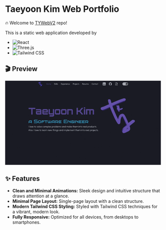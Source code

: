 # Taeyoon Kim Web Portfolio

🔥 Welcome to [TYWebV2](https://c-gongja.github.io/TYWebv2/) repo!

This is a static web application developed by 

* ![React](https://img.shields.io/badge/React-20232A?style=for-the-badge&logo=react&logoColor=61DAFB)
* ![Three.js](https://img.shields.io/badge/Three.js-000000?style=for-the-badge&logo=three.js&logoColor=white)
* ![Tailwind CSS](https://img.shields.io/badge/Tailwind_CSS-06B6D4?style=for-the-badge&logo=tailwind-css&logoColor=white)

## 🎬 Preview
![](https://github.com/C-Gongja/TYWebv2/blob/main/gif/web.gif)

## ✨ Features
* __Clean and Minimal Animations:__ Sleek design and intuitive structure that draws attention at a glance.
* __Minimal Page Layout:__ Single-page layout with a clean structure.
* __Modern Tailwind CSS Styling:__ Styled with Tailwind CSS techniques for a vibrant, modern look.
* __Fully Responsive:__ Optimized for all devices, from desktops to smartphones.

